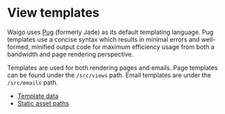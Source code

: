 # View templates

Waigo uses [Pug](https://github.com/pugjs/pug) (formerly Jade) as its default templating language. Pug templates use a concise syntax which results in minimal errors and well-formed, minified output code for maximum efficiency usage from both a bandwidth and page rendering perspective.

Templates are used for both rendering pages and emails. Page templates can be found under the `/src/views` path. Email templates are under the `/src/emails` path. 

* [Template data](TemplateData.md)
* [Static asset paths](StaticAssetPaths.md)